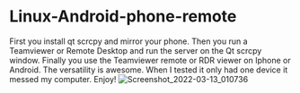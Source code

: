 # Linux-Android-phone-remote
First you install qt scrcpy and mirror your phone. Then you run a Teamviewer or Remote Desktop and run the server on the Qt scrcpy window. Finally you use the 
Teamviewer remote or RDR viewer on Iphone or Android. The versatility is awesome. When I tested it only had one device it messed my computer. Enjoy! 
![Screenshot_2022-03-13_010736](https://user-images.githubusercontent.com/51103416/158053824-4184303e-d675-48e0-929d-3ee6a72384db.jpg)
